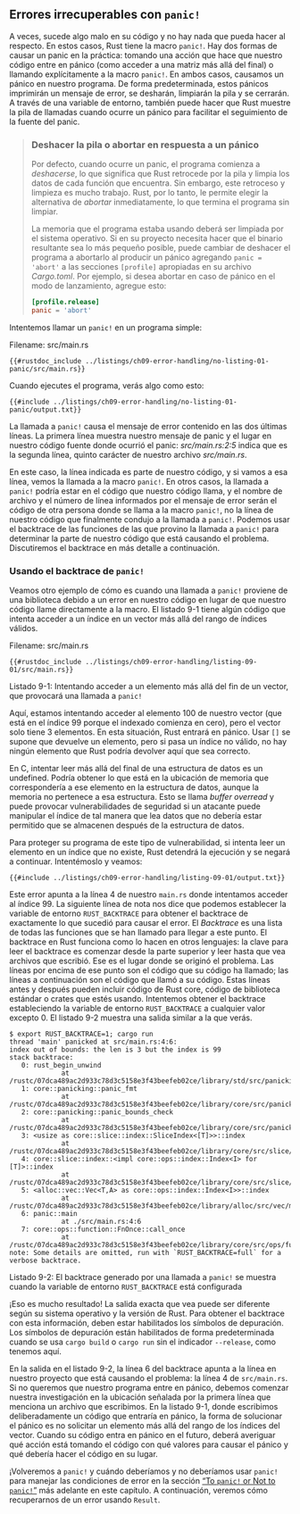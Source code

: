 ## Errores irrecuperables con `panic!`

A veces, sucede algo malo en su código y no hay nada que pueda hacer al
respecto. En estos casos, Rust tiene la macro `panic!`. Hay dos formas de causar
un panic en la práctica: tomando una acción que hace que nuestro código entre en
pánico (como acceder a una matriz más allá del final) o llamando explícitamente
a la macro `panic!`. En ambos casos, causamos un pánico en nuestro programa. De
forma predeterminada, estos pánicos imprimirán un mensaje de error, se desharán,
limpiarán la pila y se cerrarán. A través de una variable de entorno, también
puede hacer que Rust muestre la pila de llamadas cuando ocurre un pánico para
facilitar el seguimiento de la fuente del panic.

> ### Deshacer la pila o abortar en respuesta a un pánico
>
> Por defecto, cuando ocurre un panic, el programa comienza a _deshacerse_, lo
> que significa que Rust retrocede por la pila y limpia los datos de cada
> función que encuentra. Sin embargo, este retroceso y limpieza es mucho
> trabajo. Rust, por lo tanto, le permite elegir la alternativa de _abortar_
> inmediatamente, lo que termina el programa sin limpiar.
>
> La memoria que el programa estaba usando deberá ser limpiada por el sistema
> operativo. Si en su proyecto necesita hacer que el binario resultante sea lo
> más pequeño posible, puede cambiar de deshacer el programa a abortarlo al
> producir un pánico agregando `panic = 'abort'` a las secciones `[profile]`
> apropiadas en su archivo _Cargo.toml_. Por ejemplo, si desea abortar en caso
> de pánico en el modo de lanzamiento, agregue esto:
>
> ```toml
> [profile.release]
> panic = 'abort'
> ```

Intentemos llamar un `panic!` en un programa simple:

<span class="filename">Filename: src/main.rs</span>

```rust,should_panic,panics
{{#rustdoc_include ../listings/ch09-error-handling/no-listing-01-panic/src/main.rs}}
```

Cuando ejecutes el programa, verás algo como esto:

```console
{{#include ../listings/ch09-error-handling/no-listing-01-panic/output.txt}}
```

La llamada a `panic!` causa el mensaje de error contenido en las dos últimas
líneas. La primera línea muestra nuestro mensaje de panic y el lugar en nuestro
código fuente donde ocurrió el panic: _src/main.rs:2:5_ indica que es la segunda
línea, quinto carácter de nuestro archivo _src/main.rs_.

En este caso, la línea indicada es parte de nuestro código, y si vamos a esa
línea, vemos la llamada a la macro `panic!`. En otros casos, la llamada a
`panic!` podría estar en el código que nuestro código llama, y el nombre de
archivo y el número de línea informados por el mensaje de error serán el código
de otra persona donde se llama a la macro `panic!`, no la línea de nuestro
código que finalmente condujo a la llamada a `panic!`. Podemos usar el backtrace
de las funciones de las que provino la llamada a `panic!` para determinar la
parte de nuestro código que está causando el problema. Discutiremos el backtrace
en más detalle a continuación.

### Usando el backtrace de `panic!`

Veamos otro ejemplo de cómo es cuando una llamada a `panic!` proviene de una
biblioteca debido a un error en nuestro código en lugar de que nuestro código
llame directamente a la macro. El listado 9-1 tiene algún código que intenta
acceder a un índice en un vector más allá del rango de índices válidos.

<span class="filename">Filename: src/main.rs</span>

```rust,should_panic,panics
{{#rustdoc_include ../listings/ch09-error-handling/listing-09-01/src/main.rs}}
```

<span class="caption">Listado 9-1: Intentando acceder a un elemento más allá del
fin de un vector, que provocará una llamada a `panic!`</span>

Aquí, estamos intentando acceder al elemento 100 de nuestro vector (que está en
el índice 99 porque el indexado comienza en cero), pero el vector solo tiene 3
elementos. En esta situación, Rust entrará en pánico. Usar `[]` se supone que
devuelve un elemento, pero si pasa un índice no válido, no hay ningún elemento
que Rust podría devolver aquí que sea correcto.

En C, intentar leer más allá del final de una estructura de datos es un
undefined. Podría obtener lo que está en la ubicación de memoria que
correspondería a ese elemento en la estructura de datos, aunque la memoria no
pertenece a esa estructura. Esto se llama _buffer overread_ y puede provocar
vulnerabilidades de seguridad si un atacante puede manipular el índice de tal
manera que lea datos que no debería estar permitido que se almacenen después de
la estructura de datos.

Para proteger su programa de este tipo de vulnerabilidad, si intenta leer un
elemento en un índice que no existe, Rust detendrá la ejecución y se negará a
continuar. Intentémoslo y veamos:

```console
{{#include ../listings/ch09-error-handling/listing-09-01/output.txt}}
```

Este error apunta a la línea 4 de nuestro `main.rs` donde intentamos acceder al
índice 99. La siguiente línea de nota nos dice que podemos establecer la
variable de entorno `RUST_BACKTRACE` para obtener el backtrace de exactamente lo
que sucedió para causar el error. El _Backtrace_ es una lista de todas las
funciones que se han llamado para llegar a este punto. El backtrace en Rust
funciona como lo hacen en otros lenguajes: la clave para leer el backtrace es
comenzar desde la parte superior y leer hasta que vea archivos que escribió. Ese
es el lugar donde se originó el problema. Las líneas por encima de ese punto son
el código que su código ha llamado; las líneas a continuación son el código que
llamó a su código. Estas líneas antes y después pueden incluir código de Rust
core, código de biblioteca estándar o crates que estés usando. Intentemos
obtener el backtrace estableciendo la variable de entorno `RUST_BACKTRACE` a
cualquier valor excepto 0. El listado 9-2 muestra una salida similar a la que
verás.

<!-- manual-regeneration
cd listings/ch09-error-handling/listing-09-01
RUST_BACKTRACE=1 cargo run
copy the backtrace output below
check the backtrace number mentioned in the text below the listing
-->

```console
$ export RUST_BACKTRACE=1; cargo run
thread 'main' panicked at src/main.rs:4:6:
index out of bounds: the len is 3 but the index is 99
stack backtrace:
   0: rust_begin_unwind
             at /rustc/07dca489ac2d933c78d3c5158e3f43beefeb02ce/library/std/src/panicking.rs:645:5
   1: core::panicking::panic_fmt
             at /rustc/07dca489ac2d933c78d3c5158e3f43beefeb02ce/library/core/src/panicking.rs:72:14
   2: core::panicking::panic_bounds_check
             at /rustc/07dca489ac2d933c78d3c5158e3f43beefeb02ce/library/core/src/panicking.rs:208:5
   3: <usize as core::slice::index::SliceIndex<[T]>>::index
             at /rustc/07dca489ac2d933c78d3c5158e3f43beefeb02ce/library/core/src/slice/index.rs:255:10
   4: core::slice::index::<impl core::ops::index::Index<I> for [T]>::index
             at /rustc/07dca489ac2d933c78d3c5158e3f43beefeb02ce/library/core/src/slice/index.rs:18:9
   5: <alloc::vec::Vec<T,A> as core::ops::index::Index<I>>::index
             at /rustc/07dca489ac2d933c78d3c5158e3f43beefeb02ce/library/alloc/src/vec/mod.rs:2770:9
   6: panic::main
             at ./src/main.rs:4:6
   7: core::ops::function::FnOnce::call_once
             at /rustc/07dca489ac2d933c78d3c5158e3f43beefeb02ce/library/core/src/ops/function.rs:250:5
note: Some details are omitted, run with `RUST_BACKTRACE=full` for a verbose backtrace.
```

<span class="caption">Listado 9-2: El backtrace generado por una llamada a
`panic!` se muestra cuando la variable de entorno `RUST_BACKTRACE` está
configurada</span>

¡Eso es mucho resultado! La salida exacta que vea puede ser diferente según su
sistema operativo y la versión de Rust. Para obtener el backtrace con esta
información, deben estar habilitados los símbolos de depuración. Los símbolos de
depuración están habilitados de forma predeterminada cuando se usa `cargo build`
o `cargo run` sin el indicador `--release`, como tenemos aquí.

En la salida en el listado 9-2, la línea 6 del backtrace apunta a la línea en
nuestro proyecto que está causando el problema: la línea 4 de `src/main.rs`. Si
no queremos que nuestro programa entre en pánico, debemos comenzar nuestra
investigación en la ubicación señalada por la primera línea que menciona un
archivo que escribimos. En la listado 9-1, donde escribimos deliberadamente un
código que entraría en pánico, la forma de solucionar el pánico es no solicitar
un elemento más allá del rango de los índices del vector. Cuando su código entra
en pánico en el futuro, deberá averiguar qué acción está tomando el código con
qué valores para causar el pánico y qué debería hacer el código en su lugar.

¡Volveremos a `panic!` y cuándo deberíamos y no deberíamos usar `panic!` para
manejar las condiciones de error en la sección [“To `panic!` or Not to
`panic!`”][to-panic-or-not-to-panic]<!-- ignore --> más adelante en este
capítulo. A continuación, veremos cómo recuperarnos de un error usando `Result`.

[to-panic-or-not-to-panic]:
    ch09-03-to-panic-or-not-to-panic.html#panic-o-no-panic
